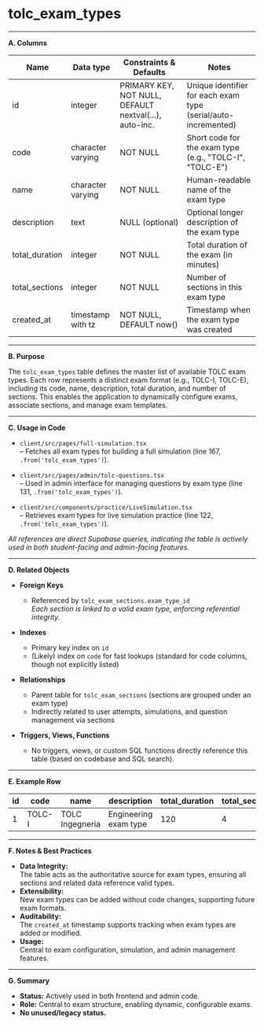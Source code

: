 # tolc_exam_types

---

**A. Columns**

| Name           | Data type             | Constraints & Defaults                                 | Notes                                                                 |
|----------------|----------------------|--------------------------------------------------------|-----------------------------------------------------------------------|
| id             | integer              | PRIMARY KEY, NOT NULL, DEFAULT nextval(...), auto-inc. | Unique identifier for each exam type (serial/auto-incremented)        |
| code           | character varying    | NOT NULL                                               | Short code for the exam type (e.g., "TOLC-I", "TOLC-E")               |
| name           | character varying    | NOT NULL                                               | Human-readable name of the exam type                                  |
| description    | text                 | NULL (optional)                                        | Optional longer description of the exam type                          |
| total_duration | integer              | NOT NULL                                               | Total duration of the exam (in minutes)                               |
| total_sections | integer              | NOT NULL                                               | Number of sections in this exam type                                  |
| created_at     | timestamp with tz    | NOT NULL, DEFAULT now()                                | Timestamp when the exam type was created                              |

---

**B. Purpose**

The `tolc_exam_types` table defines the master list of available TOLC exam types. Each row represents a distinct exam format (e.g., TOLC-I, TOLC-E), including its code, name, description, total duration, and number of sections. This enables the application to dynamically configure exams, associate sections, and manage exam templates.

---

**C. Usage in Code**

- `client/src/pages/full-simulation.tsx`  
  – Fetches all exam types for building a full simulation (line 167, `.from('tolc_exam_types')`).

- `client/src/pages/admin/tolc-questions.tsx`  
  – Used in admin interface for managing questions by exam type (line 131, `.from('tolc_exam_types')`).

- `client/src/components/practice/LiveSimulation.tsx`  
  – Retrieves exam types for live simulation practice (line 122, `.from('tolc_exam_types')`).

*All references are direct Supabase queries, indicating the table is actively used in both student-facing and admin-facing features.*

---

**D. Related Objects**

- **Foreign Keys**
  - Referenced by `tolc_exam_sections.exam_type_id`  
    *Each section is linked to a valid exam type, enforcing referential integrity.*

- **Indexes**
  - Primary key index on `id`
  - (Likely) index on `code` for fast lookups (standard for code columns, though not explicitly listed)

- **Relationships**
  - Parent table for `tolc_exam_sections` (sections are grouped under an exam type)
  - Indirectly related to user attempts, simulations, and question management via sections

- **Triggers, Views, Functions**
  - No triggers, views, or custom SQL functions directly reference this table (based on codebase and SQL search).

---

**E. Example Row**

| id | code   | name         | description         | total_duration | total_sections | created_at                |
|----|--------|--------------|---------------------|----------------|----------------|---------------------------|
| 1  | TOLC-I | TOLC Ingegneria | Engineering exam type | 120            | 4              | 2024-06-01T12:00:00+00:00 |

---

**F. Notes & Best Practices**

- **Data Integrity:**  
  The table acts as the authoritative source for exam types, ensuring all sections and related data reference valid types.
- **Extensibility:**  
  New exam types can be added without code changes, supporting future exam formats.
- **Auditability:**  
  The `created_at` timestamp supports tracking when exam types are added or modified.
- **Usage:**  
  Central to exam configuration, simulation, and admin management features.

---

**G. Summary**

- **Status:** Actively used in both frontend and admin code.
- **Role:** Central to exam structure, enabling dynamic, configurable exams.
- **No unused/legacy status.**
